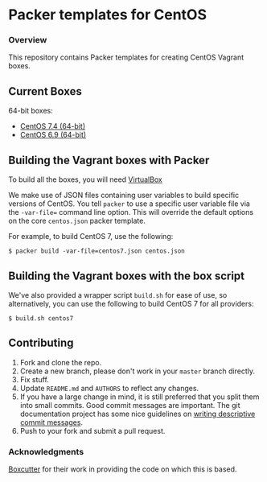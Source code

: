 # Packer templates for CentOS

### Overview

This repository contains Packer templates for creating CentOS Vagrant boxes.

## Current Boxes

64-bit boxes:

* [CentOS 7.4 (64-bit)](https://app.vagrantup.com/boxcutter/boxes/centos7)
* [CentOS 6.9 (64-bit)](https://app.vagrantup.com/boxcutter/boxes/centos6)

## Building the Vagrant boxes with Packer

To build all the boxes, you will need [VirtualBox](https://www.virtualbox.org/wiki/Downloads)

We make use of JSON files containing user variables to build specific versions of CentOS.
You tell `packer` to use a specific user variable file via the `-var-file=` command line
option.  This will override the default options on the core `centos.json` packer template.

For example, to build CentOS 7, use the following:

    $ packer build -var-file=centos7.json centos.json

## Building the Vagrant boxes with the box script

We've also provided a wrapper script `build.sh` for ease of use, so alternatively, you can use
the following to build CentOS 7 for all providers:

    $ build.sh centos7

## Contributing

1. Fork and clone the repo.
2. Create a new branch, please don't work in your `master` branch directly.
3. Fix stuff.
4. Update `README.md` and `AUTHORS` to reflect any changes.
5. If you have a large change in mind, it is still preferred that you split them into small commits.  Good commit messages are important.  The git documentation project has some nice guidelines on [writing descriptive commit messages](http://git-scm.com/book/ch5-2.html#Commit-Guidelines).
6. Push to your fork and submit a pull request.

### Acknowledgments

[Boxcutter](https://github.com/boxcutter/) for their work in providing the code on which this is based.
